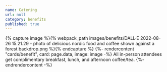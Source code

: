 ```yaml
---
name: Catering
url: null
category: benefits
published: true
---
```


{% capture image %}{% webpack_path images/benefits/DALL·E 2022-08-26 15.21.29 - photo of delicious nordic food and coffee shown against a forest backdrop.png %}{% endcapture %}
{%- rendercontent "cards/benefit", card: page.data, image: image -%}
All in-person attendees get complimentary breakfast, lunch, and afternoon coffee/tea.
{%- endrendercontent -%}
